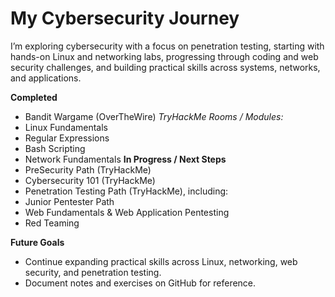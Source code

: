 # My Cybersecurity Journey
I’m exploring cybersecurity with a focus on penetration testing, starting with hands-on Linux and networking labs, progressing through coding and web security challenges, and building practical skills across systems, networks, and applications.

**Completed**
   - Bandit Wargame (OverTheWire)
 *TryHackMe Rooms / Modules:*
   - Linux Fundamentals
   - Regular Expressions
   - Bash Scripting
   - Network Fundamentals
**In Progress / Next Steps**
  - PreSecurity Path (TryHackMe)
  - Cybersecurity 101 (TryHackMe)
  - Penetration Testing Path (TryHackMe), including:
  - Junior Pentester Path
  - Web Fundamentals & Web Application Pentesting
  - Red Teaming

**Future Goals**
  - Continue expanding practical skills across Linux, networking, web security, and penetration testing.
  - Document notes and exercises on GitHub for reference.
